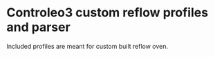 # Controleo3 custom reflow profiles and parser

Included profiles are meant for custom built reflow oven.
